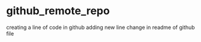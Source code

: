 # github_remote_repo
creating a line of code in github
adding new line
change in readme of github file
